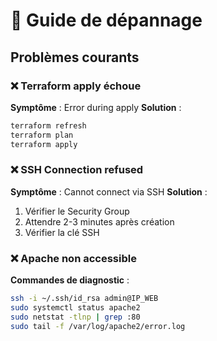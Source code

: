 # 🔧 Guide de dépannage

## Problèmes courants

### ❌ Terraform apply échoue

**Symptôme** : Error during apply
**Solution** :

```bash
terraform refresh
terraform plan
terraform apply
```

### ❌ SSH Connection refused

**Symptôme** : Cannot connect via SSH
**Solution** :

1. Vérifier le Security Group
2. Attendre 2-3 minutes après création
3. Vérifier la clé SSH

### ❌ Apache non accessible

**Commandes de diagnostic** :

```bash
ssh -i ~/.ssh/id_rsa admin@IP_WEB
sudo systemctl status apache2
sudo netstat -tlnp | grep :80
sudo tail -f /var/log/apache2/error.log
```
